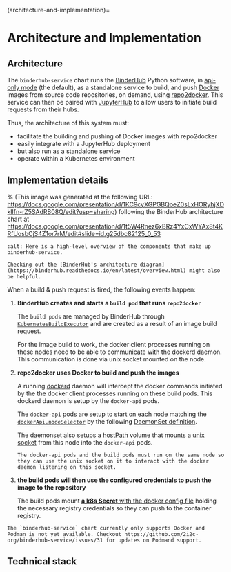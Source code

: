 (architecture-and-implementation)=

# Architecture and Implementation

## Architecture

The `binderhub-service` chart runs the [BinderHub] Python software, in [api-only mode](https://binderhub.readthedocs.io/en/latest/reference/app.html#binderhub.app.BinderHub.enable_api_only_mode) (the default), as a standalone service to build, and push [Docker] images from source code repositories, on demand, using [repo2docker]. This service can then be paired with [JupyterHub] to allow users to initiate build requests from their hubs.

Thus, the architecture of this system must:

- facilitate the building and pushing of Docker images with repo2docker
- easily integrate with a JupyterHub deployment
- but also run as a standalone service
- operate within a Kubernetes environment

## Implementation details

% (This image was generated at the following URL: https://docs.google.com/presentation/d/1KC9cyXGPGBQoeZ0sLxHORyhjXDklIfn-rZ5SAdRB08Q/edit?usp=sharing) following the BinderHub architecture chart at https://docs.google.com/presentation/d/1t5W4Rnez6xBRz4YxCxWYAx8t4KRfUosbCjS4Z1or7rM/edit#slide=id.g25dbc82125_0_53

```{figure} ../_static/images/binderhub-service-diagram.png
:alt: Here is a high-level overview of the components that make up binderhub-service.
```

```{tip}
Checking out the [BinderHub's architecture diagram](https://binderhub.readthedocs.io/en/latest/overview.html) might also be helpful.
```

When a build & push request is fired, the following events happen:

1. **BinderHub creates and starts a `build pod` that runs `repo2docker`**

   The `build pods` are managed by BinderHub through [`KubernetesBuildExecutor`](https://github.com/jupyterhub/binderhub/blob/7f8b6c3137a6f8e66e6c193ee81d32bcf0826a6e/binderhub/build.py#L222-L242) and are created as a result of an image build request.

   For the image build to work, the docker client processes running on these nodes need to be able to communicate with the dockerd daemon. This communication is done via unix socket mounted on the node.

2. **repo2docker uses Docker to build and push the images**

   A running [dockerd](https://docs.docker.com/engine/reference/commandline/dockerd/) daemon will intercept the docker commands initiated by the the docker client processes running on these build pods. This dockerd daemon is setup by the `docker-api` pods.

   The `docker-api` pods are setup to start on each node matching the [`dockerApi.nodeSelector`](https://github.com/2i2c-org/binderhub-service/blob/308965029a901993293539f159c66d15b767e8c8/binderhub-service/values.yaml#L131) by the following [DaemonSet definition](https://github.com/2i2c-org/binderhub-service/blob/main/binderhub-service/templates/docker-api/daemonset.yaml).

   The daemonset also setups a [hostPath](https://kubernetes.io/docs/concepts/storage/volumes/#hostpath) volume that mounts a [unix socket](https://man7.org/linux/man-pages/man7/unix.7.html) from this node into the `docker-api` pods.

   ```{important}
   The docker-api pods and the build pods must run on the same node so they can use the unix socket on it to interact with the docker daemon listening on this socket.
   ```

3. **the build pods will then use the configured credentials to push the image to the repository**

   The build pods mount [**a k8s Secret** with the docker config file](https://github.com/2i2c-org/binderhub-service/blob/308965029a901993293539f159c66d15b767e8c8/binderhub-service/templates/secret.yaml#L5) holding the necessary registry credentials so they can push to the container registry.

```{warning}
The `binderhub-service` chart currently only supports Docker and Podman is not yet available. Checkout https://github.com/2i2c-org/binderhub-service/issues/31 for updates on Podmand support.
```

## Technical stack

[BinderHub]: https://binderhub.readthedocs.io/en/latest/index.html
[JupyterHub]: https://jupyterhub.readthedocs.io/en/stable/
[jupyterhub rbac]: https://jupyterhub.readthedocs.io/en/stable/rbac/index.html
[readthedocs]: https://readthedocs.org/
[sphinx]: https://www.sphinx-doc.org/en/master/
[sphinx-book-theme]: https://sphinx-book-theme.readthedocs.io/en/stable/
[myst-parser]: https://myst-parser.readthedocs.io/en/stable/
[github actions]: https://github.com/features/actions
[repo2docker]: https://github.com/jupyterhub/repo2docker
[Docker]: https://binderhub.readthedocs.io/en/latest/index.html
